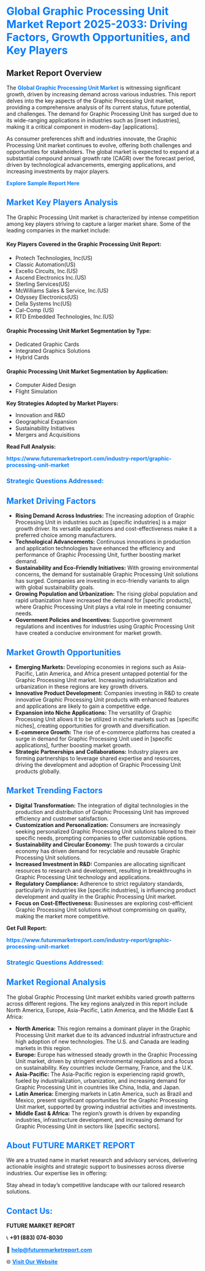 <h1 style="color: #007BFF;">Global Graphic Processing Unit Market Report 2025-2033: Driving Factors, Growth Opportunities, and Key Players</h1>

<section id="overview">
<h2>Market Report Overview</h2>
<p>The <a href="https://www.futuremarketreport.com/industry-report/graphic-processing-unit-market" style="color: #007BFF; text-decoration: none;"><strong>Global Graphic Processing Unit Market</strong></a> is witnessing significant growth, driven by increasing demand across various industries. This report delves into the key aspects of the Graphic Processing Unit market, providing a comprehensive analysis of its current status, future potential, and challenges. The demand for Graphic Processing Unit has surged due to its wide-ranging applications in industries such as [insert industries], making it a critical component in modern-day [applications].</p>
<p>As consumer preferences shift and industries innovate, the Graphic Processing Unit market continues to evolve, offering both challenges and opportunities for stakeholders. The global market is expected to expand at a substantial compound annual growth rate (CAGR) over the forecast period, driven by technological advancements, emerging applications, and increasing investments by major players.</p>
</section>

<section id="overview">
<p><a href="https://www.futuremarketreport.com/request-sample/reportId=102851" style="color: #007BFF; text-decoration: none;"><strong>Explore Sample Report Here</strong></a></p>
</section>

<section id="key-players">
<h2 style="color: #007BFF;">Market Key Players Analysis</h2>
<p>The Graphic Processing Unit market is characterized by intense competition among key players striving to capture a larger market share. Some of the leading companies in the market include:</p>
<h4>Key Players Covered in the Graphic Processing Unit Report:</h4>
<ul><li>Protech Technologies, Inc(US)</li><li>Classic Automation(US)</li><li>Excello Circuits, Inc.(US)</li><li>Ascend Electronics Inc.(US)</li><li>Sterling Services(US)</li><li>McWilliams Sales &amp; Service, Inc.(US)</li><li>Odyssey Electronics(US)</li><li>Della Systems Inc(US)</li><li>Cal-Comp (US)</li><li>RTD Embedded Technologies, Inc.(US)</li></ul>
<h4>Graphic Processing Unit Market Segmentation by Type:</h4>
<ul><li>Dedicated Graphic Cards</li><li>Integrated Graphics Solutions</li><li>Hybrid Cards</li></ul>

<h4>Graphic Processing Unit Market Segmentation by Application:</h4>
<ul><li>Computer Aided Design</li><li>Flight Simulation</li></ul>
<p><strong>Key Strategies Adopted by Market Players:</strong></p>
<ul>
<li>Innovation and R&D</li>
<li>Geographical Expansion</li>
<li>Sustainability Initiatives</li>
<li>Mergers and Acquisitions</li>
</ul>
</section>

<section>
<p><strong>Read Full Analysis: </strong></p><a href="https://www.futuremarketreport.com/industry-report/graphic-processing-unit-market" style="color: #007BFF; text-decoration: none;"><strong>https://www.futuremarketreport.com/industry-report/graphic-processing-unit-market</strong></a>
<h3 style="color: #007BFF;">Strategic Questions Addressed:</h3>
</section>

<section id="driving-factors">
<h2 style="color: #007BFF;">Market Driving Factors</h2>
<ul>
<li><strong>Rising Demand Across Industries:</strong> The increasing adoption of Graphic Processing Unit in industries such as [specific industries] is a major growth driver. Its versatile applications and cost-effectiveness make it a preferred choice among manufacturers.</li>
<li><strong>Technological Advancements:</strong> Continuous innovations in production and application technologies have enhanced the efficiency and performance of Graphic Processing Unit, further boosting market demand.</li>
<li><strong>Sustainability and Eco-Friendly Initiatives:</strong> With growing environmental concerns, the demand for sustainable Graphic Processing Unit solutions has surged. Companies are investing in eco-friendly variants to align with global sustainability goals.</li>
<li><strong>Growing Population and Urbanization:</strong> The rising global population and rapid urbanization have increased the demand for [specific products], where Graphic Processing Unit plays a vital role in meeting consumer needs.</li>
<li><strong>Government Policies and Incentives:</strong> Supportive government regulations and incentives for industries using Graphic Processing Unit have created a conducive environment for market growth.</li>
</ul>
</section>

<section id="growth-opportunities">
<h2 style="color: #007BFF;">Market Growth Opportunities</h2>
<ul>
<li><strong>Emerging Markets:</strong> Developing economies in regions such as Asia-Pacific, Latin America, and Africa present untapped potential for the Graphic Processing Unit market. Increasing industrialization and urbanization in these regions are key growth drivers.</li>
<li><strong>Innovative Product Development:</strong> Companies investing in R&D to create innovative Graphic Processing Unit products with enhanced features and applications are likely to gain a competitive edge.</li>
<li><strong>Expansion into Niche Applications:</strong> The versatility of Graphic Processing Unit allows it to be utilized in niche markets such as [specific niches], creating opportunities for growth and diversification.</li>
<li><strong>E-commerce Growth:</strong> The rise of e-commerce platforms has created a surge in demand for Graphic Processing Unit used in [specific applications], further boosting market growth.</li>
<li><strong>Strategic Partnerships and Collaborations:</strong> Industry players are forming partnerships to leverage shared expertise and resources, driving the development and adoption of Graphic Processing Unit products globally.</li>
</ul>
</section>

<section id="trending-factors">
<h2 style="color: #007BFF;">Market Trending Factors</h2>
<ul>
<li><strong>Digital Transformation:</strong> The integration of digital technologies in the production and distribution of Graphic Processing Unit has improved efficiency and customer satisfaction.</li>
<li><strong>Customization and Personalization:</strong> Consumers are increasingly seeking personalized Graphic Processing Unit solutions tailored to their specific needs, prompting companies to offer customizable options.</li>
<li><strong>Sustainability and Circular Economy:</strong> The push towards a circular economy has driven demand for recyclable and reusable Graphic Processing Unit solutions.</li>
<li><strong>Increased Investment in R&D:</strong> Companies are allocating significant resources to research and development, resulting in breakthroughs in Graphic Processing Unit technology and applications.</li>
<li><strong>Regulatory Compliance:</strong> Adherence to strict regulatory standards, particularly in industries like [specific industries], is influencing product development and quality in the Graphic Processing Unit market.</li>
<li><strong>Focus on Cost-Effectiveness:</strong> Businesses are exploring cost-efficient Graphic Processing Unit solutions without compromising on quality, making the market more competitive.</li>
</ul>
</section>

<section>
<p><strong>Get Full Report: </strong></p><a href="https://www.futuremarketreport.com/industry-report/graphic-processing-unit-market" style="color: #007BFF; text-decoration: none;"><strong>https://www.futuremarketreport.com/industry-report/graphic-processing-unit-market</strong></a>
<h3 style="color: #007BFF;">Strategic Questions Addressed:</h3>
</section>


<section id="regional-analysis">
<h2 style="color: #007BFF;">Market Regional Analysis</h2>
<p>The global Graphic Processing Unit market exhibits varied growth patterns across different regions. The key regions analyzed in this report include North America, Europe, Asia-Pacific, Latin America, and the Middle East & Africa:</p>
<ul>
<li><strong>North America:</strong> This region remains a dominant player in the Graphic Processing Unit market due to its advanced industrial infrastructure and high adoption of new technologies. The U.S. and Canada are leading markets in this region.</li>
<li><strong>Europe:</strong> Europe has witnessed steady growth in the Graphic Processing Unit market, driven by stringent environmental regulations and a focus on sustainability. Key countries include Germany, France, and the U.K.</li>
<li><strong>Asia-Pacific:</strong> The Asia-Pacific region is experiencing rapid growth, fueled by industrialization, urbanization, and increasing demand for Graphic Processing Unit in countries like China, India, and Japan.</li>
<li><strong>Latin America:</strong> Emerging markets in Latin America, such as Brazil and Mexico, present significant opportunities for the Graphic Processing Unit market, supported by growing industrial activities and investments.</li>
<li><strong>Middle East & Africa:</strong> The region’s growth is driven by expanding industries, infrastructure development, and increasing demand for Graphic Processing Unit in sectors like [specific sectors].</li>
</ul>
</section>

<footer>
<h2 style="color: #007BFF;">About FUTURE MARKET REPORT</h2>
<p>We are a trusted name in market research and advisory services, delivering actionable insights and strategic support to businesses across diverse industries. Our expertise lies in offering:</p>

<p>Stay ahead in today’s competitive landscape with our tailored research solutions.</p>

<h2 style="color: #007BFF;">Contact Us:</h2>
<p><strong>FUTURE MARKET REPORT</strong></p>
<p>📞 <strong>+91 (883) 074-8030</strong></p>
<p>📧 <strong><a href="mailto:help@futuremarketreport.com" style="color: #007BFF;">help@futuremarketreport.com</a></strong></p>
<p>🌐 <strong><a href="https://www.futuremarketreport.com/" style="color: #007BFF;">Visit Our Website</a></strong></p>
</footer>